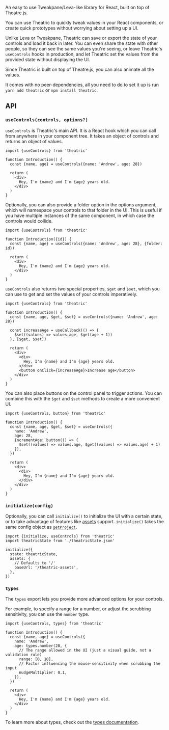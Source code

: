 An easy to use Tweakpane/Leva-like library for React, built on top of
Theatre.js.

You can use Theatric to quickly tweak values in your React components, or create
quick prototypes without worrying about setting up a UI.

Unlike Leva or Tweakpane, Theatric can save or export the state of your controls
and load it back in later. You can even share the state with other people, so
they can see the same values you're seeing, or leave Theatric's `useControls`
hooks in production, and let Theatric set the values from the provided state
without displaying the UI.

Since Theatric is built on top of Theatre.js, you can also animate all the
values.

It comes with no peer-dependencies, all you need to do to set it up is run
`yarn add theatric` or `npm install theatric`.

## API

### `useControls(controls, options?)`

`useControls` is Theatric's main API. It is a React hook which you can call from
anywhere in your component tree. It takes an object of controls and returns an
object of values.

```tsx
import {useControls} from 'theatric'

function Introduction() {
  const {name, age} = useControls({name: 'Andrew', age: 28})

  return (
    <div>
      Hey, I'm {name} and I'm {age} years old.
    </div>
  )
}
```

Optionally, you can also provide a folder option in the options argument, which
will namespace your controls to that folder in the UI. This is useful if you
have multiple instances of the same component, in which case the controls would
collide.

```tsx
import {useControls} from 'theatric'

function Introduction({id}) {
  const {name, age} = useControls({name: 'Andrew', age: 28}, {folder: id})

  return (
    <div>
      Hey, I'm {name} and I'm {age} years old.
    </div>
  )
}
```

`useControls` also returns two special properties, `$get` and `$set`, which you
can use to get and set the values of your controls imperatively.

```tsx
import {useControls} from 'theatric'

function Introduction() {
  const {name, age, $get, $set} = useControls({name: 'Andrew', age: 28})

  const increaseAge = useCallback(() => {
    $set((values) => values.age, $get(age + 1))
  }, [$get, $set])

  return (
    <div>
      <div>
        Hey, I'm {name} and I'm {age} years old.
      </div>
      <button onClick={increaseAge}>Increase age</button>
    </div>
  )
}
```

You can also place buttons on the control panel to trigger actions. You can
combine this with the `$get` and `$set` methods to create a more convenient UI.

```tsx
import {useControls, button} from 'theatric'

function Introduction() {
  const {name, age, $get, $set} = useControls({
    name: 'Andrew',
    age: 28,
    IncrementAge: button(() => {
      $set((values) => values.age, $get((values) => values.age) + 1)
    }),
  })

  return (
    <div>
      <div>
        Hey, I'm {name} and I'm {age} years old.
      </div>
    </div>
  )
}
```

### `initialize(config)`

Optionally, you can call `initialize()` to initialize the UI with a certain
state, or to take advantage of features like
[assets](/docs/latest/manual/assets) support. `initialize()` takes the same
config object as [`getProject`](/docs/latest/api/core#getproject_id-config_).

```tsx
import {initialize, useControls} from 'theatric'
import theatricState from './theatricState.json'

initialize({
  state: theatricState,
  assets: {
    // Defaults to '/'
    baseUrl: '/theatric-assets',
  },
})
```

### `types`

The `types` export lets you provide more advanced options for your controls.

For example, to specify a range for a number, or adjust the scrubbing
sensitivity, you can use the `number` type.

```tsx
import {useControls, types} from 'theatric'

function Introduction() {
  const {name, age} = useControls({
    name: 'Andrew',
    age: types.number(28, {
      // The range allowed in the UI (just a visual guide, not a validation rule)
      range: [0, 10],
      // Factor influencing the mouse-sensitivity when scrubbing the input
      nudgeMultiplier: 0.1,
    }),
  })

  return (
    <div>
      Hey, I'm {name} and I'm {age} years old.
    </div>
  )
}
```

To learn more about types, check out the
[types documentation](/docs/latest/api/core#prop-types).
